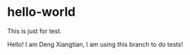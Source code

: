 # hello-world
This is just for test.

Hello! I am Deng Xiangtian, I am using this branch to do tests!
